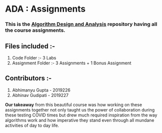 # ADA : Assignments 

### This is the [Algorithm Design and Analysis](https://sites.google.com/iiitd.ac.in/ada2021/lectures?authuser=0) repository having all the course assignments. 

## Files included :-
1) Code Folder :- 3 Labs 
2) Assignment Folder :- 3 Assignments + 1 Bonus Assignment

## Contributors :- 
1) Abhimanyu Gupta  - 2019226
2) Abhinav Gudipati - 2019227 

**Our takeaway** from this beautiful course was how working on these assignments together not only taught us the power of collaboration during these testing COVID times but drew much required inspiration from the way algorithms work and how imperative they stand even through all mundane activities of day to day life. 


